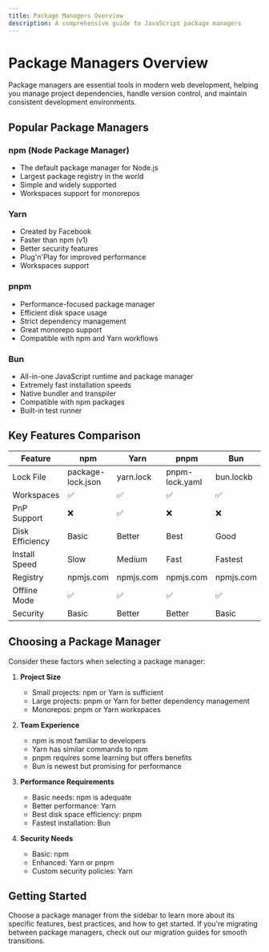 ```yaml
---
title: Package Managers Overview
description: A comprehensive guide to JavaScript package managers
---
```


# Package Managers Overview

Package managers are essential tools in modern web development, helping you manage project dependencies, handle version control, and maintain consistent development environments.

## Popular Package Managers

### npm (Node Package Manager)

- The default package manager for Node.js
- Largest package registry in the world
- Simple and widely supported
- Workspaces support for monorepos

### Yarn

- Created by Facebook
- Faster than npm (v1)
- Better security features
- Plug'n'Play for improved performance
- Workspaces support

### pnpm

- Performance-focused package manager
- Efficient disk space usage
- Strict dependency management
- Great monorepo support
- Compatible with npm and Yarn workflows

### Bun

- All-in-one JavaScript runtime and package manager
- Extremely fast installation speeds
- Native bundler and transpiler
- Compatible with npm packages
- Built-in test runner

## Key Features Comparison

| Feature         | npm               | Yarn      | pnpm           | Bun       |
| --------------- | ----------------- | --------- | -------------- | --------- |
| Lock File       | package-lock.json | yarn.lock | pnpm-lock.yaml | bun.lockb |
| Workspaces      | ✅                | ✅        | ✅             | ✅        |
| PnP Support     | ❌                | ✅        | ❌             | ❌        |
| Disk Efficiency | Basic             | Better    | Best           | Good      |
| Install Speed   | Slow              | Medium    | Fast           | Fastest   |
| Registry        | npmjs.com         | npmjs.com | npmjs.com      | npmjs.com |
| Offline Mode    | ✅                | ✅        | ✅             | ✅        |
| Security        | Basic             | Better    | Better         | Basic     |

## Choosing a Package Manager

Consider these factors when selecting a package manager:

1. **Project Size**

   - Small projects: npm or Yarn is sufficient
   - Large projects: pnpm or Yarn for better dependency management
   - Monorepos: pnpm or Yarn workspaces

2. **Team Experience**

   - npm is most familiar to developers
   - Yarn has similar commands to npm
   - pnpm requires some learning but offers benefits
   - Bun is newest but promising for performance

3. **Performance Requirements**

   - Basic needs: npm is adequate
   - Better performance: Yarn
   - Best disk space efficiency: pnpm
   - Fastest installation: Bun

4. **Security Needs**
   - Basic: npm
   - Enhanced: Yarn or pnpm
   - Custom security policies: Yarn

## Getting Started

Choose a package manager from the sidebar to learn more about its specific features, best practices, and how to get started. If you're migrating between package managers, check out our migration guides for smooth transitions.
